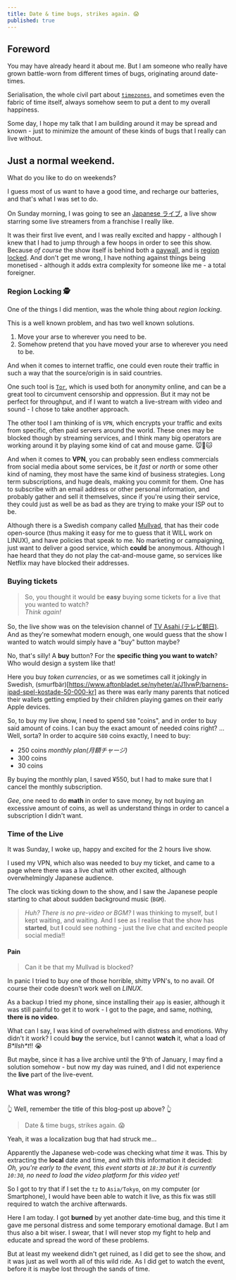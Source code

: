 ```yaml
---
title: Date & time bugs, strikes again. 😱
published: true
---
```


## Foreword

You may have already heard it about me.
But I am someone who really have grown battle-worn from different times of bugs, originating around date-times.

Serialisation, the whole civil part about [`timezones`](https://en.wikipedia.org/wiki/Time_zone),
and sometimes even the fabric of time itself, always somehow seem to put a dent to my overall happiness.

Some day, I hope my talk that I am building around it may be spread and known - just to minimize the amount of these kinds of bugs that I really can live without.

## Just a normal weekend.

What do you like to do on weekends?

I guess most of us want to have a good time, and recharge our batteries, and that's what I was set to do.

On Sunday morning, I was going to see an [Japanese ライブ](https://en.wiktionary.org/wiki/%E3%83%A9%E3%82%A4%E3%83%96), a live show starring some live streamers from a franchise I really like.

It was their first live event, and I was really excited and happy - although I knew that I had to jump through a few hoops in order to see this show.
Because _of course_ the show itself is behind both a <u>paywall</u>, and is <u>region locked</u>.
And don't get me wrong, I have nothing against things being monetised - although it adds extra complexity for someone like me - a total foreigner.

### Region Locking 🕵️

One of the things I did mention, was the whole thing about _region locking_.

This is a well known problem, and has two well known solutions.

1) Move your arse to wherever you need to be.
2) Somehow pretend that you have moved your arse to wherever you need to be.

And when it comes to internet traffic, one could even route their traffic in such a way that the source/origin is in said countries.

One such tool is [`Tor`](https://en.wikipedia.org/wiki/Tor_(network)), which is used both for anonymity online, and can be a great tool to circumvent censorship and oppression.
But it may not be perfect for throughput, and if I want to watch a live-stream with video and sound - I chose to take another approach.

The other tool I am thinking of is `VPN`, which encrypts your traffic and exits from specific, often paid servers around the world.
These ones may be blocked though by streaming services, and I think many big operators are working around it by playing some kind of cat and mouse game. 🐭💨🐱

And when it comes to __VPN__, you can probably seen endless commercials from social media about some services, be it _fast_ or _north_ or some other kind of naming, they most have the same kind of business strategies.
Long term subscriptions, and huge deals, making you commit for them. One has to subscribe with an email address or other personal information, and probably gather and sell it themselves, since if you're using their service, they could just as well be as bad as they are trying to make your ISP out to be.

Although there is a Swedish company called [Mullvad](https://mullvad.net/), that has their code open-source (thus making it easy for me to guess that it WILL work on LINUX), and have policies that speak to me.
No marketing or campaigning, just want to deliver a good service, which __could__ be anonymous. Although I hae heard that they do not play the cat-and-mouse game, so services like Netflix may have blocked their addresses.

### Buying tickets

> So, you thought it would be __easy__ buying some tickets for a live that you wanted to watch?  
> _Think again!_

So, the live show was on the television channel of [TV Asahi (テレビ朝日)](https://en.wikipedia.org/wiki/TV_Asahi). And as they're somewhat modern enough, one would guess that the show I wanted to watch would simply have a "buy" button maybe?

No, that's silly! A __buy__ button? For the __specific thing you want to watch__? Who would design a system like that!

Here you buy _token currencies_, or as we sometimes call it jokingly in Swedish, (smurfbär)[https://www.aftonbladet.se/nyheter/a/J1lvwP/barnens-ipad-spel-kostade-50-000-kr] as there was early many parents that noticed their wallets getting emptied by their children playing games on their early Apple devices.

So, to buy my live show, I need to spend `580` "coins", and in order to buy said amount of coins. I can buy the exact amount of needed coins right? ... Well, sorta?
In order to acquire `580` coins exactly, I need to buy:

- 250 coins _monthly plan(月額チャージ)_
- 300 coins
- 30 coins

By buying the monthly plan, I saved ¥550, but I had to make sure that I cancel the monthly subscription.

_Gee_, one need to do **math** in order to save money, by not buying an excessive amount of coins, as well as understand things in order to cancel a subscription I didn't want.


### Time of the Live

It was Sunday, I woke up, happy and excited for the  2 hours live show.

I used my VPN, which also was needed to buy my ticket, and came to a page where there was a live chat with other excited, although overwhelmingly Japanese audience.

The clock was ticking down to the show, and I saw the Japanese people starting to chat about sudden background music (`BGM`).

>  _Huh? There is no pre-video or BGM?_
I was thinking to myself, but I kept  waiting, and waiting.
And I see as I realise that the show has __started__, but __I__ could see nothing - just the live chat and excited people social media!!

#### Pain

> Can it be that my Mullvad is blocked?

In panic I tried to buy one of those horrible, shitty VPN's, to no avail. Of course their code doesn't work well on _LINUX_.

As a backup I tried my phone, since installing their `app` is easier, although it was still painful to get it to work - I got to the page, and same, nothing, __there is no video__.

What can I say, I was kind of overwhelmed with distress and emotions. Why didn't it work? I could __buy__ the service, but I cannot __watch__ it, what a load of _B\*llsh\*t_!! 😭

But maybe, since it has a live archive until the 9'th of January, I may find a solution somehow - but now my day was ruined, and I did not experience the __live__ part of the live-event.

### What was wrong?

👆 Well, remember the title of this blog-post up above? 👆

> Date & time bugs, strikes again. 😱

Yeah, it was a localization bug that had struck me...

Apparently the Japanese web-code was checking what _time_ it was. This by extracting the __local__ date and time, and with this information it decided:  
_Oh, you're early to the event, this event starts at `18:30` but it is currently `10:30`, no need to load the video platform for this video yet!_

So I got to try that if I set the `tz` to `Asia/Tokyo`, on my computer (or Smartphone), I would have been able to watch it live, as this fix was still required to watch the archive afterwards.

Here I am today. I got __burned__ by yet another date-time bug, and this time it gave me personal distress and some temporary emotional damage.
But I am thus also a bit wiser.
I swear, that I will never stop my fight to help and educate and spread the word of these problems.

But at least my weekend didn't get ruined, as I did get to see the show, and it was just as well worth all of this wild ride.
As I did get to watch the event, before it is maybe lost through the sands of time.

